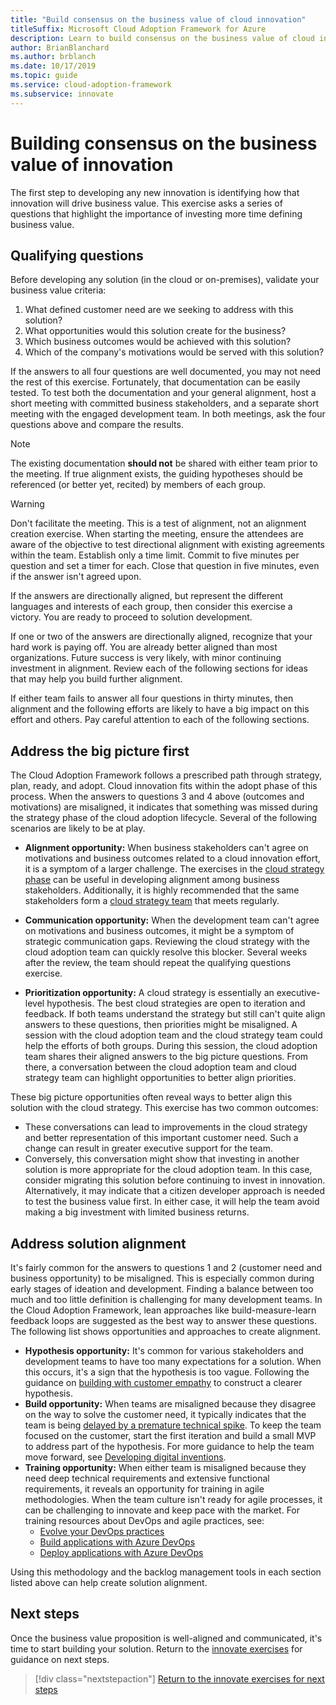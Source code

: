 ```yaml
---
title: "Build consensus on the business value of cloud innovation"
titleSuffix: Microsoft Cloud Adoption Framework for Azure
description: Learn to build consensus on the business value of cloud innovation.
author: BrianBlanchard
ms.author: brblanch
ms.date: 10/17/2019
ms.topic: guide
ms.service: cloud-adoption-framework
ms.subservice: innovate
---
```


# Building consensus on the business value of innovation

The first step to developing any new innovation is identifying how that innovation will drive business value. This exercise asks a series of questions that highlight the importance of investing more time defining business value.

## Qualifying questions

Before developing any solution (in the cloud or on-premises), validate your business value criteria:

1. What defined customer need are we seeking to address with this solution?
2. What opportunities would this solution create for the business?
3. Which business outcomes would be achieved with this solution?
4. Which of the company's motivations would be served with this solution?

If the answers to all four questions are well documented, you may not need the rest of this exercise. Fortunately, that documentation can be easily tested. To test both the documentation and your general alignment, host a short meeting with committed business stakeholders, and a separate short meeting with the engaged development team. In both meetings, ask the four questions above and compare the results.

> [!NOTE]
> The existing documentation **should not** be shared with either team prior to the meeting. If true alignment exists, the guiding hypotheses should be referenced (or better yet, recited) by members of each group.

<!-- -->

> [!WARNING]
> Don't facilitate the meeting. This is a test of alignment, not an alignment creation exercise. When starting the meeting, ensure the attendees are aware of the objective to test directional alignment with existing agreements within the team. Establish only a time limit. Commit to five minutes per question and set a timer for each. Close that question in five minutes, even if the answer isn't agreed upon.

If the answers are directionally aligned, but represent the different languages and interests of each group, then consider this exercise a victory. You are ready to proceed to solution development.

If one or two of the answers are directionally aligned, recognize that your hard work is paying off. You are already better aligned than most organizations. Future success is very likely, with minor continuing investment in alignment. Review each of the following sections for ideas that may help you build further alignment.

If either team fails to answer all four questions in thirty minutes, then alignment and the following efforts are likely to have a big impact on this effort and others. Pay careful attention to each of the following sections.

## Address the big picture first

The Cloud Adoption Framework follows a prescribed path through strategy, plan, ready, and adopt. Cloud innovation fits within the adopt phase of this process. When the answers to questions 3 and 4 above (outcomes and motivations) are misaligned, it indicates that something was missed during the strategy phase of the cloud adoption lifecycle. Several of the following scenarios are likely to be at play.

- **Alignment opportunity:** When business stakeholders can't agree on motivations and business outcomes related to a cloud innovation effort, it is a symptom of a larger challenge. The exercises in the [cloud strategy phase](../strategy/index.md) can be useful in developing alignment among business stakeholders. Additionally, it is highly recommended that the same stakeholders form a [cloud strategy team](../organize/cloud-strategy.md) that meets regularly.

- **Communication opportunity:** When the development team can't agree on motivations and business outcomes, it might be a symptom of strategic communication gaps. Reviewing the cloud strategy with the cloud adoption team can quickly resolve this blocker. Several weeks after the review, the team should repeat the qualifying questions exercise.

- **Prioritization opportunity:** A cloud strategy is essentially an executive-level hypothesis. The best cloud strategies are open to iteration and feedback. If both teams understand the strategy but still can't quite align answers to these questions, then priorities might be misaligned. A session with the cloud adoption team and the cloud strategy team could help the efforts of both groups. During this session, the cloud adoption team shares their aligned answers to the big picture questions. From there, a conversation between the cloud adoption team and cloud strategy team can highlight opportunities to better align priorities.

These big picture opportunities often reveal ways to better align this solution with the cloud strategy. This exercise has two common outcomes:

- These conversations can lead to improvements in the cloud strategy and better representation of this important customer need. Such a change can result in greater executive support for the team.
- Conversely, this conversation might show that investing in another solution is more appropriate for the cloud adoption team. In this case, consider migrating this solution before continuing to invest in innovation. Alternatively, it may indicate that a citizen developer approach is needed to test the business value first. In either case, it will help the team avoid making a big investment with limited business returns.

## Address solution alignment

It's fairly common for the answers to questions 1 and 2 (customer need and business opportunity) to be misaligned. This is especially common during early stages of ideation and development. Finding a balance between too much and too little definition is challenging for many development teams. In the Cloud Adoption Framework, lean approaches like build-measure-learn feedback loops are suggested as the best way to answer these questions. The following list shows opportunities and approaches to create alignment.

- **Hypothesis opportunity:** It's common for various stakeholders and development teams to have too many expectations for a solution. When this occurs, it's a sign that the hypothesis is too vague. Following the guidance on [building with customer empathy](./considerations/build.md) to construct a clearer hypothesis.
- **Build opportunity:** When teams are misaligned because they disagree on the way to solve the customer need, it typically indicates that the team is being [delayed by a premature technical spike](./considerations/build.md#reduce-complexity-and-delay-technical-spikes). To keep the team focused on the customer, start the first iteration and build a small MVP to address part of the hypothesis. For more guidance to help the team move forward, see [Developing digital inventions](./considerations/invention.md).
- **Training opportunity:** When either team is misaligned because they need deep technical requirements and extensive functional requirements, it reveals an opportunity for training in agile methodologies. When the team culture isn't ready for agile processes, it can be challenging to innovate and keep pace with the market. For training resources about DevOps and agile practices, see:
  - [Evolve your DevOps practices](https://docs.microsoft.com/learn/paths/evolve-your-devops-practices)
  - [Build applications with Azure DevOps](https://docs.microsoft.com/learn/paths/build-applications-with-azure-devops)
  - [Deploy applications with Azure DevOps](https://docs.microsoft.com/learn/paths/deploy-applications-with-azure-devops)

Using this methodology and the backlog management tools in each section listed above can help create solution alignment.

## Next steps

Once the business value proposition is well-aligned and communicated, it's time to start building your solution. Return to the [innovate exercises](./index.md) for guidance on next steps.

> [!div class="nextstepaction"]
> [Return to the innovate exercises for next steps](./index.md)
